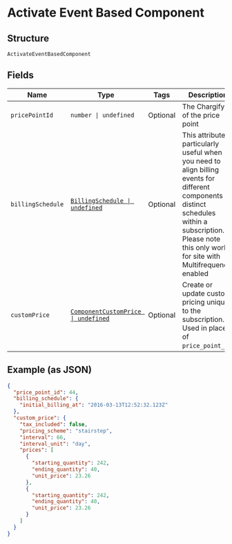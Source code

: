 
# Activate Event Based Component

## Structure

`ActivateEventBasedComponent`

## Fields

| Name | Type | Tags | Description |
|  --- | --- | --- | --- |
| `pricePointId` | `number \| undefined` | Optional | The Chargify id of the price point |
| `billingSchedule` | [`BillingSchedule \| undefined`](../../doc/models/billing-schedule.md) | Optional | This attribute is particularly useful when you need to align billing events for different components on distinct schedules within a subscription. Please note this only works for site with Multifrequency enabled |
| `customPrice` | [`ComponentCustomPrice \| undefined`](../../doc/models/component-custom-price.md) | Optional | Create or update custom pricing unique to the subscription. Used in place of `price_point_id`. |

## Example (as JSON)

```json
{
  "price_point_id": 44,
  "billing_schedule": {
    "initial_billing_at": "2016-03-13T12:52:32.123Z"
  },
  "custom_price": {
    "tax_included": false,
    "pricing_scheme": "stairstep",
    "interval": 66,
    "interval_unit": "day",
    "prices": [
      {
        "starting_quantity": 242,
        "ending_quantity": 40,
        "unit_price": 23.26
      },
      {
        "starting_quantity": 242,
        "ending_quantity": 40,
        "unit_price": 23.26
      }
    ]
  }
}
```

